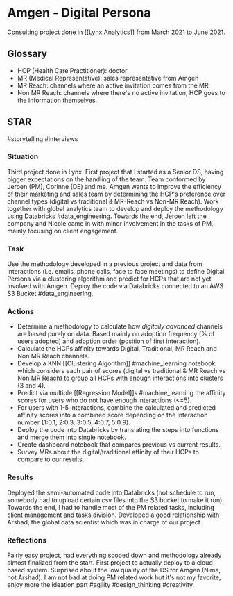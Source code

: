 # Amgen - Digital Persona
Consulting project done in [[Lynx Analytics]] from March 2021 to June 2021.
## Glossary
- HCP (Health Care Practitioner): doctor
- MR (Medical Representative): sales representative from Amgen
- MR Reach: channels where an active invitation comes from the MR
- Non MR Reach: channels where there's no active invitation, HCP goes to the information themselves.
## STAR
#storytelling #interviews
### Situation
Third project done in Lynx. First project that I started as a Senior DS, having bigger expectations on the handling of the team. Team conformed by Jeroen (PM), Corinne (DE) and me. Amgen wants to improve the efficiency of their marketing and sales team by determining the HCP's preference over channel types (digital vs traditional & MR-Reach vs Non-MR Reach). Work together with global analytics team to develop and deploy the methodology using Databricks #data_engineering. Towards the end, Jeroen left the company and Nicole came in with minor involvement in the tasks of PM, mainly focusing on client engagement.
### Task
Use the methodology developed in a previous project and data from interactions (i.e. emails, phone calls, face to face meetings) to define Digital Persona via a clustering algorithm and predict for HCPs that are not yet involved with Amgen. Deploy the code via Databricks connected to an AWS S3 Bucket #data_engineering.
### Actions
- Determine a methodology to calculate how _digitally advanced_ channels are based purely on data. Based mainly on adoption frequency (% of users adopted) and adoption order (position of first interaction).
- Calculate the HCPs affinity towards Digital, Traditional, MR Reach and Non MR Reach channels.
- Develop a KNN [[Clustering Algorithm]] #machine_learning notebook which considers each pair of scores (digital vs traditional & MR Reach vs Non MR Reach) to group all HCPs with enough interactions into clusters (3 and 4).
- Predict via multiple [[Regression Model]]s #machine_learning the affinity scores for users who do not have enough interactions (<=5).
- For users with 1-5 interactions, combine the calculated and predicted affinity scores into a combined score depending on the interaction number {1:0.1, 2:0.3, 3:0.5, 4:0.7, 5:0.9}.
- Deploy the code into Databricks by translating the steps into functions and merge them into single notebook.
- Create dashboard notebook that compares previous vs current results. 
- Survey MRs about the digital/traditional affinity of their HCPs to compare to our results.
### Results
 Deployed the semi-automated code into Databricks (not schedule to run, somebody had to upload certain csv files into the S3 bucket to make it run). Towards the end, I had to handle most of the PM related tasks, including client management and tasks division. Developed a good relationship with Arshad, the global data scientist which was in charge of our project. 
### Reflections
Fairly easy project, had everything scoped down and methodology already almost finalized from the start. First project to actually deploy to a cloud based system. Surprised about the low quality of the DS for Amgen (Nima, not Arshad). I am not bad at doing PM related work but it's not my favorite, enjoy more the ideation part #agility #design_thinking #creativity.
